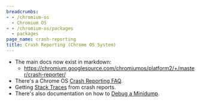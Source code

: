 ```yaml
---
breadcrumbs:
- - /chromium-os
  - Chromium OS
- - /chromium-os/packages
  - packages
page_name: crash-reporting
title: Crash Reporting (Chrome OS System)
---
```


*   The main docs now exist in markdown:
    *   <https://chromium.googlesource.com/chromiumos/platform2/+/master/crash-reporter/>
*   There's a Chrome OS [Crash Reporting
            FAQ](/chromium-os/packages/crash-reporting/faq).
*   Getting [Stack
            Traces](/chromium-os/packages/crash-reporting/stack-traces-from-chrome-os-crash-dumps)
            from crash reports.
*   There's also documentation on how to [Debug a
            Minidump](/chromium-os/packages/crash-reporting/debugging-a-minidump).